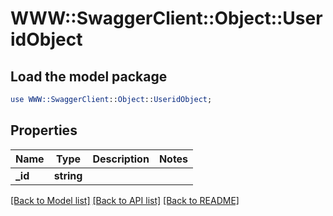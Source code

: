 # WWW::SwaggerClient::Object::UseridObject

## Load the model package
```perl
use WWW::SwaggerClient::Object::UseridObject;
```

## Properties
Name | Type | Description | Notes
------------ | ------------- | ------------- | -------------
**_id** | **string** |  | 

[[Back to Model list]](../README.md#documentation-for-models) [[Back to API list]](../README.md#documentation-for-api-endpoints) [[Back to README]](../README.md)


